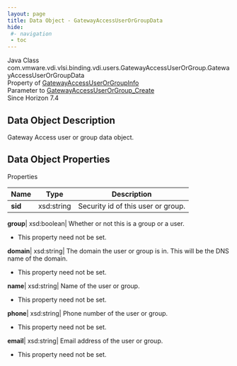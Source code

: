 ```yaml
---
layout: page
title: Data Object - GatewayAccessUserOrGroupData
hide:
 #- navigation
 - toc
---
```






Java Class
    com.vmware.vdi.vlsi.binding.vdi.users.GatewayAccessUserOrGroup.GatewayAccessUserOrGroupData  
Property of
     [GatewayAccessUserOrGroupInfo](vdi.users.GatewayAccessUserOrGroup.GatewayAccessUserOrGroupInfo.md#field_detail)  
Parameter to
     [GatewayAccessUserOrGroup_Create](vdi.users.GatewayAccessUserOrGroup.md#create)  
Since 
    Horizon 7.4

## Data Object Description 

Gateway Access user or group data object. 

## Data Object Properties

Properties

Name |  Type |  Description   
---|---|---  
**sid**|  xsd:string|  Security id of this user or group.   
  
**group**|  xsd:boolean|  Whether or not this is a group or a user.   


 * This property need not be set.

  
**domain**|  xsd:string|  The domain the user or group is in. This will be the DNS name of the domain.   


 * This property need not be set.

  
**name**|  xsd:string|  Name of the user or group.   


 * This property need not be set.

  
**phone**|  xsd:string|  Phone number of the user or group.   


 * This property need not be set.

  
**email**|  xsd:string|  Email address of the user or group.   


 * This property need not be set.

  
  

  

